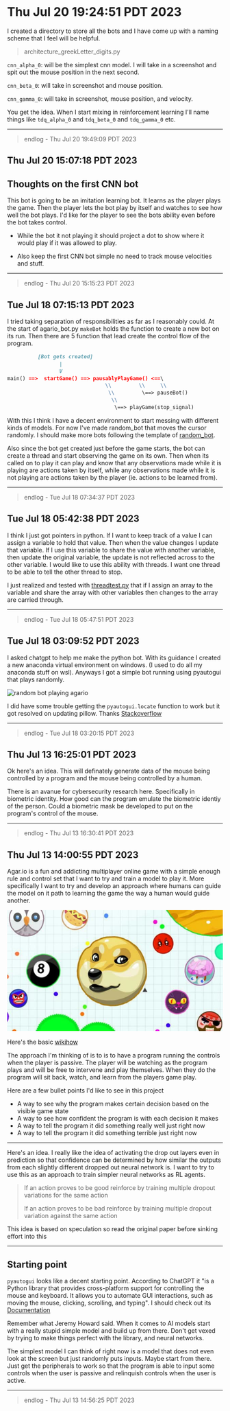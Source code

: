 # Thu Jul 20 19:24:51 PDT 2023

I created a directory to store all the bots and I have come up with a naming scheme that I feel will be helpful.

> architecture_greekLetter_digits.py

`cnn_alpha_0`: will be the simplest cnn model. I will take in a screenshot and spit out the mouse position in the next second.

`cnn_beta_0`: will take in screenshot and mouse position.

`cnn_gamma_0`: will take in screenshot, mouse position, and velocity.

You get the idea. When I start mixing in reinforcement learning I'll name things like `tdq_alpha_0` and `tdq_beta_0` and `tdq_gamma_0` etc.

---
> endlog - Thu Jul 20 19:49:09 PDT 2023

## Thu Jul 20 15:07:18 PDT 2023

## Thoughts on the first CNN bot

This bot is going to be an imitation learning bot. It learns as the player plays the game. Then the player lets the bot play by itself and watches to see how well the bot plays. I'd like for the player to see the bots ability even before the bot takes control.

* While the bot it not playing it should project a dot to show where it would play if it was allowed to play.

* Also keep the first CNN bot simple no need to track mouse velocities and stuff.

---
> endlog - Thu Jul 20 15:15:23 PDT 2023

## Tue Jul 18 07:15:13 PDT 2023

I tried taking separation of responsibilities as far as I reasonably could. At the start of agario_bot.py `makeBot` holds the function to create a new bot on its run. Then there are 5 function that lead create the control flow of the program.

```md
          [Bot gets created]
                 |
                 V
main() ==>  startGame() ==> pausablyPlayGame() <==\
                                \\         \\     \\
                                 \\         \==> pauseBot()
                                  \\
                                   \==> playGame(stop_signal)
```

With this I think I have a decent environment to start messing with different kinds of models. For now I've made random_bot that moves the cursor randomly. I should make more bots following the template of [random_bot](random_bot.py).

Also since the bot get created just before the game starts, the bot can create a thread and start observing the game on its own. Then when its called on to play it can play and know that any observations made while it is playing are actions taken by itself, while any observations made while it is not playing are actions taken by the player (ie. actions to be learned from).

---
> endlog - Tue Jul 18 07:34:37 PDT 2023

## Tue Jul 18 05:42:38 PDT 2023

I think I just got pointers in python. If I want to keep track of a value I can assign a variable to hold that value. Then when the value changes I update that variable. If I use this variable to share the value with another variable, then update the original variable, the update is not reflected across to the other variable. I would like to use this ability with threads. I want one thread to be able to tell the other thread to stop.

I just realized and tested with [threadtest.py](threadtest.py) that if I assign an array to the variable and share the array with other variables then changes to the array are carried through.

---
> endlog - Tue Jul 18 05:47:51 PDT 2023

## Tue Jul 18 03:09:52 PDT 2023

I asked chatgpt to help me make the python bot. With its guidance I created a new anaconda virtual environment on windows. (I used to do all my anaconda stuff on wsl). Anyways I got a simple bot running using pyautogui that plays randomly.

![random bot playing agario](bot_play_0.gif)

I did have some trouble getting the `pyautogui.locate` function to work but it got resolved on updating pillow. Thanks [Stackoverflow](https://stackoverflow.com/a/68523915/6878479)

---
> endlog - Tue Jul 18 03:20:15 PDT 2023

## Thu Jul 13 16:25:01 PDT 2023

Ok here's an idea. This will definately generate data of the mouse being controlled by a program and the mouse being controlled by a human.

There is an avanue for cybersecurity research here. Specifically in biometric identity. How good can the program emulate the biometric identiy of the person. Could a biometric mask be developed to put on the program's control of the mouse.

---
> endlog - Thu Jul 13 16:30:41 PDT 2023

## Thu Jul 13 14:00:55 PDT 2023

Agar.io is a fun and addicting multiplayer online game with a simple enough rule and control set that I want to try and train a model to play it. More specifically I want to try and develop an approach where humans can guide the model on it path to learning the game the way a human would guide another.

![Agar io game](agar-io2.jpg)

Here's the basic [wikihow](https://www.wikihow.com/Play-Agar.io)

The approach I'm thinking of is to is to have a program running the controls when the player is passive. The player will be watching as the program plays and will be free to intervene and play themselves. When they do the program will sit back, watch, and learn from the players game play.

Here are a few bullet points I'd like to see in this project

* A way to see why the program makes certain decision based on the visible game state
* A way to see how confident the program is with each decision it makes
* A way to tell the program it did something really well just right now
* A way to tell the program it did something terrible just right now

---

Here's an idea. I really like the idea of activating the drop out layers even in prediction so that confidence can be determined by how similar the outputs from each slightly different dropped out neural network is. I want to try to use this as an approach to train simpler neural networks as RL agents.

> If an action proves to be good reinforce by training multiple dropout variations for the same action
>
> If an action proves to be bad reinforce by training multiple dropout variation against the same action

  This idea is based on speculation so read the original paper before sinking effort into this

---

## Starting point

`pyautogui` looks like a decent starting point. According to ChatGPT it "is a Python library that provides cross-platform support for controlling the mouse and keyboard. It allows you to automate GUI interactions, such as moving the mouse, clicking, scrolling, and typing". I should check out its [Documentation](https://pyautogui.readthedocs.io/en/latest/)

Remember what Jeremy Howard said. When it comes to AI models start with a really stupid simple model and build up from there. Don't get vexed by trying to make things perfect with the library, and neural networks.

The simplest model I can think of right now is a model that does not even look at the screen but just randomly puts inputs. Maybe start from there. Just get the peripherals to work so that the program is able to input some controls when the user is passive and relinquish controls when the user is active.

---
> endlog - Thu Jul 13 14:56:25 PDT 2023
